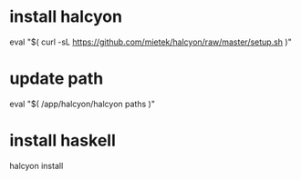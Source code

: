 # install halcyon
eval "$( curl -sL https://github.com/mietek/halcyon/raw/master/setup.sh )"
# update path
eval "$( /app/halcyon/halcyon paths )"

# install haskell
halcyon install
